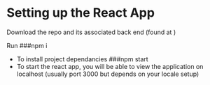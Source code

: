 # Setting up the React App

Download the repo and its associated back end (found at )

Run
###npm i 
- To install project dependancies
###npm start
- To start the react app, you will be able to view the application on localhost (usually port 3000 but depends on your locale setup)
